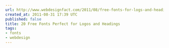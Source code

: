 ```yaml
---
url: http://www.webdesignfact.com/2011/08/free-fonts-for-logs-and-headings.html
created_at: 2011-08-31 17:39 UTC
published: false
title: 20 Free Fonts Perfect for Logos and Headings
tags:
- fonts
- webdesign
---
```



